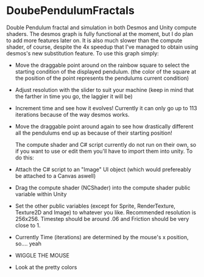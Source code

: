 # DoubePendulumFractals
  Double Pendulum fractal and simulation in both Desmos and Unity compute shaders.
  The desmos graph is fully functional at the moment, but I do plan to add more features later on. It is also much slower than the compute shader, of course, despite the 4x speedup that I've managed to obtain using desmos's new substitution feature. To use this graph simply:
- Move the draggable point around on the rainbow square to select the starting condition of the displayed pendulum. (the color of the square at the position of the point represents the pendulums current condition)
- Adjust resolution with the slider to suit your machine (keep in mind that the farther in time you go, the laggier it will be)
- Increment time and see how it evolves! Currently it can only go up to 113 iterations because of the way desmos works.
- Move the draggable point around again to see how drastically different all the pendulums end up as because of their starting position!

  The compute shader and C# script currently do not run on their own, so if you want to use or edit them you'll have to import them into unity. To do this:
- Attach the C# script to an "Image" UI object (which would prefereably be attached to a Canvas aswell)
- Drag the compute shader (NCShader) into the compute shader public variable within Unity
- Set the other public variables (except for Sprite, RenderTexture, Texture2D and Image) to whatever you like. Recommended resolution is 256x256. Timestep should be around .06 and Friction should be very close to 1.
- Currently Time (iterations) are determined by the mouse's x position, so.... yeah
- WIGGLE THE MOUSE
- Look at the pretty colors

